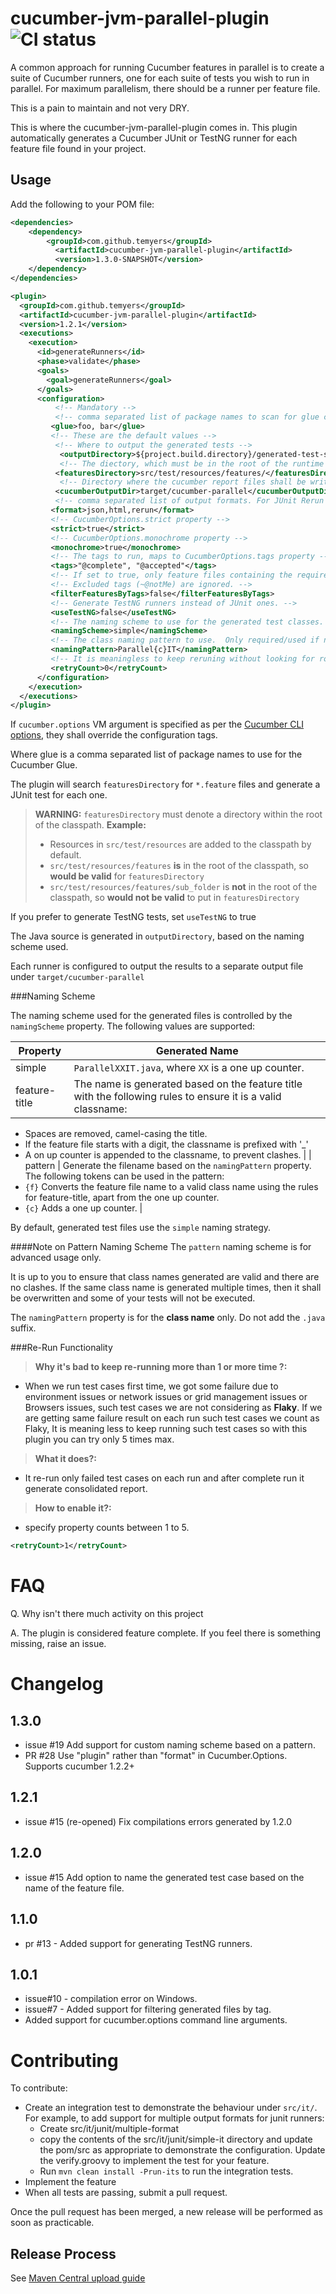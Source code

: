 cucumber-jvm-parallel-plugin ![CI status](https://travis-ci.org/temyers/cucumber-jvm-parallel-plugin.svg?branch=master)
============================

A common approach for running Cucumber features in parallel is to create a suite of Cucumber runners, one for each suite of tests you wish to run in parallel.  For maximum parallelism, there should be a runner per feature file.

This is a pain to maintain and not very DRY.

This is where the cucumber-jvm-parallel-plugin comes in.  This plugin automatically generates a Cucumber JUnit or TestNG runner for each feature file found in your project.

Usage
-----

Add the following to your POM file:

```xml
<dependencies>
  	<dependency>
  		<groupId>com.github.temyers</groupId>
		  <artifactId>cucumber-jvm-parallel-plugin</artifactId>
		  <version>1.3.0-SNAPSHOT</version>
  	</dependency>
</dependencies>

<plugin>
  <groupId>com.github.temyers</groupId>
  <artifactId>cucumber-jvm-parallel-plugin</artifactId>
  <version>1.2.1</version>
  <executions>
    <execution>
      <id>generateRunners</id>
      <phase>validate</phase>
      <goals>
        <goal>generateRunners</goal>
      </goals>
      <configuration>
          <!-- Mandatory -->
          <!-- comma separated list of package names to scan for glue code -->
         <glue>foo, bar</glue>
         <!-- These are the default values -->
          <!-- Where to output the generated tests -->
           <outputDirectory>${project.build.directory}/generated-test-sources/cucumber</outputDirectory>
           <!-- The diectory, which must be in the root of the runtime classpath, containing your feature files.  -->
          <featuresDirectory>src/test/resources/features/</featuresDirectory>
           <!-- Directory where the cucumber report files shall be written  -->
          <cucumberOutputDir>target/cucumber-parallel</cucumberOutputDir>
          <!-- comma separated list of output formats. For JUnit Rerun json,html,rerun are mandatory-->
         <format>json,html,rerun</format>
         <!-- CucumberOptions.strict property -->
         <strict>true</strict>
         <!-- CucumberOptions.monochrome property -->
         <monochrome>true</monochrome>
         <!-- The tags to run, maps to CucumberOptions.tags property -->
         <tags>"@complete", "@accepted"</tags>
         <!-- If set to true, only feature files containing the required tags shall be generated. -->
         <!-- Excluded tags (~@notMe) are ignored. -->
         <filterFeaturesByTags>false</filterFeaturesByTags>
         <!-- Generate TestNG runners instead of JUnit ones. --> 
         <useTestNG>false</useTestNG>
         <!-- The naming scheme to use for the generated test classes.  One of 'simple' or 'feature-title' --> 
         <namingScheme>simple</namingScheme>
         <!-- The class naming pattern to use.  Only required/used if naming scheme is 'pattern'.-->
         <namingPattern>Parallel{c}IT</namingPattern>
         <!-- It is meaningless to keep reruning without looking for root cause of the failure. Test case/features/scenarios won't pass magically so you can use max 5 rerun. -->
	     <retryCount>0</retryCount>
      </configuration>
    </execution>
  </executions>
</plugin>
```

If `cucumber.options` VM argument is specified as per the [Cucumber CLI options](https://cucumber.io/docs/reference/jvm), they shall override the configuration tags.

Where glue is a comma separated list of package names to use for the Cucumber Glue.

The plugin will search `featuresDirectory` for `*.feature` files and generate a JUnit test for each one. 
> **WARNING:** `featuresDirectory` must denote a directory within the root of the classpath.
> **Example:** 
> * Resources in `src/test/resources` are added to the classpath by default.
> * `src/test/resources/features` **is** in the root of the classpath, so **would be valid** for `featuresDirectory`
> * `src/test/resources/features/sub_folder` is **not** in the root of the classpath, so **would not be valid** to put in `featuresDirectory`

If you prefer to generate TestNG tests, set `useTestNG` to true

The Java source is generated in `outputDirectory`, based on the naming scheme used.

Each runner is configured to output the results to a separate output file under `target/cucumber-parallel`

###Naming Scheme

The naming scheme used for the generated files is controlled by the `namingScheme` property.  The following values are supported:

| Property      | Generated Name |
| ------------- | -------------- |
| simple        | `ParallelXXIT.java`, where `XX` is a one up counter.
| feature-title | The name is generated based on the feature title with the following rules to ensure it is a valid classname:
* Spaces are removed, camel-casing the title.
* If the feature file starts with a digit, the classname is prefixed with '_'
* A on up counter is appended to the classname, to prevent clashes. |
| pattern       | Generate the filename based on the `namingPattern` property.  
The following tokens can be used in the pattern:
* `{f}` Converts the feature file name to a valid class name using the rules for feature-title, apart from the one up counter.
* `{c}` Adds a one up counter. |

By default, generated test files use the `simple` naming strategy.

####Note on Pattern Naming Scheme
The `pattern` naming scheme is for advanced usage only.  

It is up to you to ensure that class names generated are valid and there are no clashes.  If the same class name is generated multiple times, then it shall be overwritten and some of your tests will not be executed.

The `namingPattern` property is for the **class name** only.  Do not add the `.java` suffix.

###Re-Run Functionality

> **Why it's bad to keep re-running more than 1 or more time ?:**
* When we run test cases first time, we got some failure due to environment issues or network issues or grid management issues or Browsers issues, such test cases we are not considering as **Flaky**.
 If we are getting same failure result on each run such test cases we count as Flaky, It is meaning less to keep running such test cases so with this plugin you can try only 5 times max.
> **What it does?:**
* It re-run only failed test cases on each run and after complete run it generate consolidated report.
> **How to enable it?:**
* specify property counts between 1 to 5.
```xml
<retryCount>1</retryCount>
```



FAQ
===
Q. Why isn't there much activity on this project

A. The plugin is considered feature complete.  If you feel there is something missing, raise an issue.

Changelog
=========
1.3.0
-----
* issue #19 Add support for custom naming scheme based on a pattern.
* PR #28 Use "plugin" rather than "format" in Cucumber.Options.  Supports cucumber 1.2.2+

1.2.1
-----
* issue #15 (re-opened) Fix compilations errors generated by 1.2.0

1.2.0
-----
* issue #15 Add option to name the generated test case based on the name of the feature file.

1.1.0
-----
* pr #13 - Added support for generating TestNG runners.

1.0.1
-----
* issue#10 - compilation error on Windows.
* issue#7 - Added support for filtering generated files by tag.
* Added support for cucumber.options command line arguments.

Contributing
============

To contribute:

* Create an integration test to demonstrate the behaviour under `src/it/`.  For example, to add support for multiple output formats for junit runners:
    * Create src/it/junit/multiple-format
    * copy the contents of the src/it/junit/simple-it directory and update the pom/src as appropriate to demonstrate the configuration.  Update the verify.groovy to implement the test for your feature.
    * Run `mvn clean install -Prun-its` to run the integration tests.
* Implement the feature
* When all tests are passing, submit a pull request.

Once the pull request has been merged, a new release will be performed as soon as practicable.

Release Process
---------------
See [Maven Central upload guide](https://maven.apache.org/guides/mini/guide-central-repository-upload.html)
